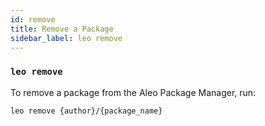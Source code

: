 ```yaml
---
id: remove
title: Remove a Package
sidebar_label: leo remove
---
```

### `leo remove`

To remove a package from the Aleo Package Manager, run:
```bash
leo remove {author}/{package_name}
```
